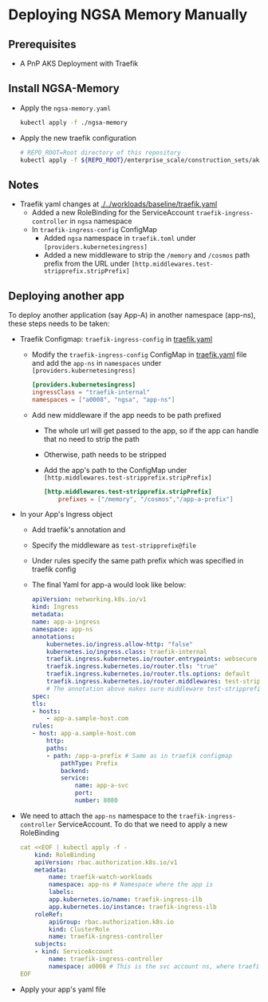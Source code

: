 # Deploying NGSA Memory Manually

## Prerequisites

- A PnP AKS Deployment with Traefik

## Install NGSA-Memory

- Apply the `ngsa-memory.yaml`

    ```bash
    kubectl apply -f ./ngsa-memory
    ```
- Apply the new traefik configuration

    ```bash
    # REPO_ROOT=Root directory of this repository
    kubectl apply -f ${REPO_ROOT}/enterprise_scale/construction_sets/aks/online/aks_secure_baseline/workloads/baseline/traefik.yaml
    ```

## Notes

- Traefik yaml changes at [./../workloads/baseline/traefik.yaml](./../workloads/baseline/traefik.yaml)
  - Added a new RoleBinding for the ServiceAccount `traefik-ingress-controller` in `ngsa` namespace
  - In `traefik-ingress-config` ConfigMap
    - Added `ngsa` namespace in `traefik.toml` under `[providers.kubernetesingress]`
    - Added a new middleware to strip the `/memory` and `/cosmos` path prefix from the URL under `[http.middlewares.test-stripprefix.stripPrefix]`


## Deploying another app

To deploy another application (say App-A) in another namespace (app-ns), these steps needs to be taken:

- Traefik Configmap: `traefik-ingress-config` in [traefik.yaml](./../workloads/baseline/traefik.yaml) 
  - Modify the `traefik-ingress-config` ConfigMap in [traefik.yaml](./../workloads/baseline/traefik.yaml) file and add the `app-ns` in `namespaces` under `[providers.kubernetesingress]`

    ```toml
    [providers.kubernetesingress]
    ingressClass = "traefik-internal"
    namespaces = ["a0008", "ngsa", "app-ns"]
    ```

  - Add new middleware if the app needs to be path prefixed
    - The whole url will get passed to the app, so if the app can handle that no need to strip the path
    - Otherwise, path needs to be stripped
    - Add the app's path to the ConfigMap under `[http.middlewares.test-stripprefix.stripPrefix]`

        ```toml
        [http.middlewares.test-stripprefix.stripPrefix]
            prefixes = ["/memory", "/cosmos","/app-a-prefix"]
        ```

- In your App's Ingress object
  - Add traefik's annotation and
  - Specify the middleware as `test-stripprefix@file`
  - Under rules specify the same path prefix which was specified in traefik config
  - The final Yaml for app-a would look like below:

    ```yaml
    apiVersion: networking.k8s.io/v1
    kind: Ingress
    metadata:
    name: app-a-ingress
    namespace: app-ns
    annotations:
        kubernetes.io/ingress.allow-http: "false"
        kubernetes.io/ingress.class: traefik-internal
        traefik.ingress.kubernetes.io/router.entrypoints: websecure
        traefik.ingress.kubernetes.io/router.tls: "true"
        traefik.ingress.kubernetes.io/router.tls.options: default
        traefik.ingress.kubernetes.io/router.middlewares: test-stripprefix@file
        # The annotation above makes sure middleware test-stripprefix is applied to URL
    spec:
    tls:
    - hosts:
        - app-a.sample-host.com
    rules:
    - host: app-a.sample-host.com
        http:
        paths:
        - path: /app-a-prefix # Same as in traefik configmap
            pathType: Prefix
            backend:
            service:
                name: app-a-svc
                port:
                number: 8080
    ```

- We need to attach the `app-ns` namespace to the `traefik-ingress-controller` ServiceAccount. To do that we need to apply a new RoleBinding

    ```yaml
    cat <<EOF | kubectl apply -f -
        kind: RoleBinding
        apiVersion: rbac.authorization.k8s.io/v1
        metadata:
            name: traefik-watch-workloads
            namespace: app-ns # Namespace where the app is
            labels:
            app.kubernetes.io/name: traefik-ingress-ilb
            app.kubernetes.io/instance: traefik-ingress-ilb
        roleRef:
            apiGroup: rbac.authorization.k8s.io
            kind: ClusterRole
            name: traefik-ingress-controller
        subjects:
        - kind: ServiceAccount
            name: traefik-ingress-controller
            namespace: a0008 # This is the svc account ns, where traefik is
    EOF
    ```

- Apply your app's yaml file
